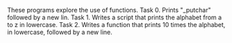 These programs explore the use of functions.
Task 0. Prints "_putchar" followed by a new lin.
Task 1. Writes a script that prints the alphabet from a to z in lowercase.
Task 2. Writes a function that prints 10 times the alphabet, in lowercase, followed by a new line.
